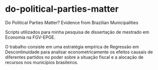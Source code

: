 # do-political-parties-matter
Do Political Parties Matter? Evidence from Brazilian Municipalities

Scripts utilizados para minha pesquisa de dissertação de mestrado em Economia na FGV-EPGE.

O trabalho consiste em uma estratégia empírica de Regressão em Descontinuidade para analisar econometricamente os efeitos causais de diferentes partidos no poder sobre a situação fiscal e a alocação de recursos nos municípios brasileiros.
